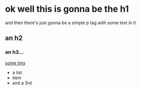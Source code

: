 # ok well this is gonna be the h1

and then there's just gonna be a simple p tag with some text in it

## an h2

### an h3...

[some Img](/img/1.jpg)

- a list
- item
- and a 3rd
